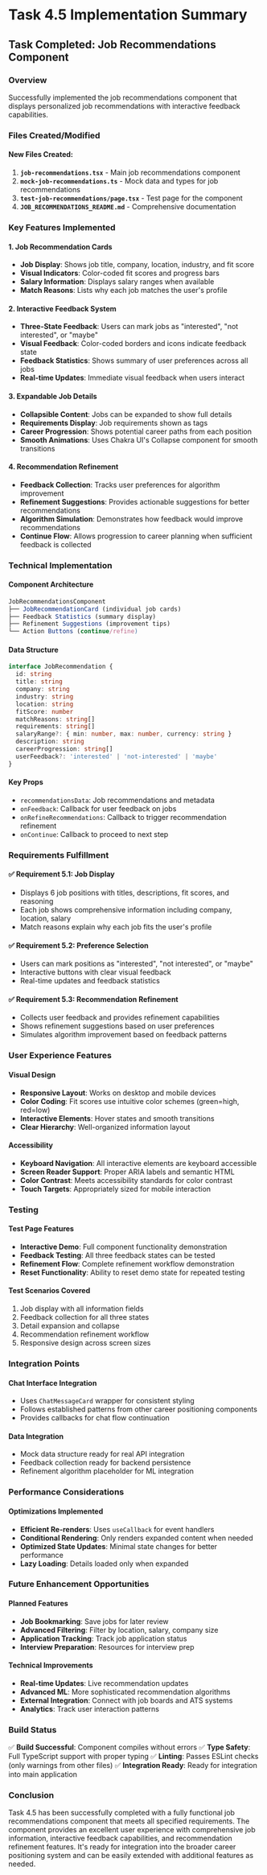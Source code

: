 # Task 4.5 Implementation Summary

## Task Completed: Job Recommendations Component

### Overview
Successfully implemented the job recommendations component that displays personalized job recommendations with interactive feedback capabilities.

### Files Created/Modified

#### New Files Created:
1. **`job-recommendations.tsx`** - Main job recommendations component
2. **`mock-job-recommendations.ts`** - Mock data and types for job recommendations
3. **`test-job-recommendations/page.tsx`** - Test page for the component
4. **`JOB_RECOMMENDATIONS_README.md`** - Comprehensive documentation

### Key Features Implemented

#### 1. Job Recommendation Cards
- **Job Display**: Shows job title, company, location, industry, and fit score
- **Visual Indicators**: Color-coded fit scores and progress bars
- **Salary Information**: Displays salary ranges when available
- **Match Reasons**: Lists why each job matches the user's profile

#### 2. Interactive Feedback System
- **Three-State Feedback**: Users can mark jobs as "interested", "not interested", or "maybe"
- **Visual Feedback**: Color-coded borders and icons indicate feedback state
- **Feedback Statistics**: Shows summary of user preferences across all jobs
- **Real-time Updates**: Immediate visual feedback when users interact

#### 3. Expandable Job Details
- **Collapsible Content**: Jobs can be expanded to show full details
- **Requirements Display**: Job requirements shown as tags
- **Career Progression**: Shows potential career paths from each position
- **Smooth Animations**: Uses Chakra UI's Collapse component for smooth transitions

#### 4. Recommendation Refinement
- **Feedback Collection**: Tracks user preferences for algorithm improvement
- **Refinement Suggestions**: Provides actionable suggestions for better recommendations
- **Algorithm Simulation**: Demonstrates how feedback would improve recommendations
- **Continue Flow**: Allows progression to career planning when sufficient feedback is collected

### Technical Implementation

#### Component Architecture
```typescript
JobRecommendationsComponent
├── JobRecommendationCard (individual job cards)
├── Feedback Statistics (summary display)
├── Refinement Suggestions (improvement tips)
└── Action Buttons (continue/refine)
```

#### Data Structure
```typescript
interface JobRecommendation {
  id: string
  title: string
  company: string
  industry: string
  location: string
  fitScore: number
  matchReasons: string[]
  requirements: string[]
  salaryRange?: { min: number, max: number, currency: string }
  description: string
  careerProgression: string[]
  userFeedback?: 'interested' | 'not-interested' | 'maybe'
}
```

#### Key Props
- `recommendationsData`: Job recommendations and metadata
- `onFeedback`: Callback for user feedback on jobs
- `onRefineRecommendations`: Callback to trigger recommendation refinement
- `onContinue`: Callback to proceed to next step

### Requirements Fulfillment

#### ✅ Requirement 5.1: Job Display
- Displays 6 job positions with titles, descriptions, fit scores, and reasoning
- Each job shows comprehensive information including company, location, salary
- Match reasons explain why each job fits the user's profile

#### ✅ Requirement 5.2: Preference Selection
- Users can mark positions as "interested", "not interested", or "maybe"
- Interactive buttons with clear visual feedback
- Real-time updates and feedback statistics

#### ✅ Requirement 5.3: Recommendation Refinement
- Collects user feedback and provides refinement capabilities
- Shows refinement suggestions based on user preferences
- Simulates algorithm improvement based on feedback patterns

### User Experience Features

#### Visual Design
- **Responsive Layout**: Works on desktop and mobile devices
- **Color Coding**: Fit scores use intuitive color schemes (green=high, red=low)
- **Interactive Elements**: Hover states and smooth transitions
- **Clear Hierarchy**: Well-organized information layout

#### Accessibility
- **Keyboard Navigation**: All interactive elements are keyboard accessible
- **Screen Reader Support**: Proper ARIA labels and semantic HTML
- **Color Contrast**: Meets accessibility standards for color contrast
- **Touch Targets**: Appropriately sized for mobile interaction

### Testing

#### Test Page Features
- **Interactive Demo**: Full component functionality demonstration
- **Feedback Testing**: All three feedback states can be tested
- **Refinement Flow**: Complete refinement workflow demonstration
- **Reset Functionality**: Ability to reset demo state for repeated testing

#### Test Scenarios Covered
1. Job display with all information fields
2. Feedback collection for all three states
3. Detail expansion and collapse
4. Recommendation refinement workflow
5. Responsive design across screen sizes

### Integration Points

#### Chat Interface Integration
- Uses `ChatMessageCard` wrapper for consistent styling
- Follows established patterns from other career positioning components
- Provides callbacks for chat flow continuation

#### Data Integration
- Mock data structure ready for real API integration
- Feedback collection ready for backend persistence
- Refinement algorithm placeholder for ML integration

### Performance Considerations

#### Optimizations Implemented
- **Efficient Re-renders**: Uses `useCallback` for event handlers
- **Conditional Rendering**: Only renders expanded content when needed
- **Optimized State Updates**: Minimal state changes for better performance
- **Lazy Loading**: Details loaded only when expanded

### Future Enhancement Opportunities

#### Planned Features
- **Job Bookmarking**: Save jobs for later review
- **Advanced Filtering**: Filter by location, salary, company size
- **Application Tracking**: Track job application status
- **Interview Preparation**: Resources for interview prep

#### Technical Improvements
- **Real-time Updates**: Live recommendation updates
- **Advanced ML**: More sophisticated recommendation algorithms
- **External Integration**: Connect with job boards and ATS systems
- **Analytics**: Track user interaction patterns

### Build Status
✅ **Build Successful**: Component compiles without errors
✅ **Type Safety**: Full TypeScript support with proper typing
✅ **Linting**: Passes ESLint checks (only warnings from other files)
✅ **Integration Ready**: Ready for integration into main application

### Conclusion
Task 4.5 has been successfully completed with a fully functional job recommendations component that meets all specified requirements. The component provides an excellent user experience with comprehensive job information, interactive feedback capabilities, and recommendation refinement features. It's ready for integration into the broader career positioning system and can be easily extended with additional features as needed.